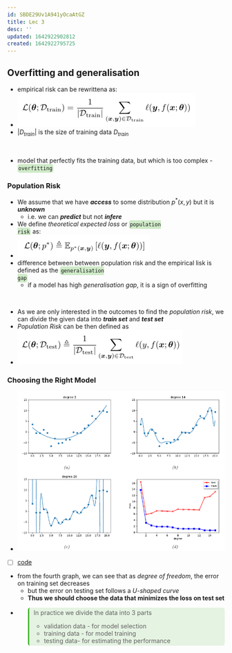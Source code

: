 ```yaml
---
id: SBDE29Uv1A941yOcaAtGZ
title: Lec 3
desc: ''
updated: 1642922902812
created: 1642922795725
---
```

## Overfitting and generalisation

- empirical risk can be rewrittena as:
- ![empirical risk](/assets/images/2022-01-17-11-44-05.png)
- $|D_{train}|$ is the size of training data $D_{train}$

<br>

- model that perfectly fits the training
data, but which is too complex - <code style="background-color: #43b02a40; padding:3px 2px; border-radius: 5px">overfitting</code>

### Population Risk

- We assume that we have **_access_** to some distribution $p^*(x,y)$ but it is **_unknown_**
  - i.e. we can **_predict_** but not **_infere_**
- We define *theoretical expected loss* or <code style="background-color: #43b02a40; padding:3px 2px; border-radius: 5px">population risk</code> as:
- ![population risk](/assets/images/2022-01-17-11-57-17.png)
- difference between between population risk and the empirical lisk is defined as the <code style="background-color: #43b02a40; padding:3px 2px; border-radius: 5px">generalisation gap</code>
  - if a model has high *generalisation gap*, it is a sign of overfitting
  
<br>

- As we are only interested in the outcomes to find the *population risk*, we can divide the given data into **_train set_** and **_test set_**
- *Population Risk* can be then defined as
- ![PR on test set](/assets/images/2022-01-17-12-02-33.png)

### Choosing the Right Model

- ![Graphs](/assets/images/2022-01-17-12-11-11.png)
- [ ] [code](https://github.com/probml/pyprobml/blob/master/scripts/linreg_poly_vs_degree.py)
- from the fourth graph, we can see that as *degree of freedom*, the error on training set decreases
  - but the error on testing set follows a *U-shaped curve*
  - **Thus we should choose the data that minimizes the loss on test set**
- <blockquote style="background-color: #43b02a20; padding:3px 2px; border-radius: 5px; border-left: 0.25em solid #43b02a; padding-left: 0.75em">In practice we divide the data into 3 parts<ul><li>validation data - for model selection</li><li>training data - for model training</li><li>testing data- for estimating the performance</li></ul> </blockquote>

